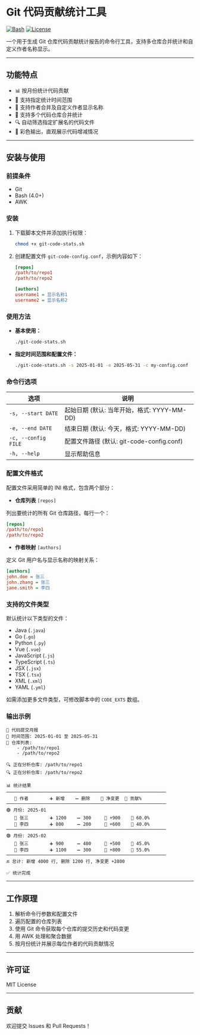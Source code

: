# Git 代码贡献统计工具

[![Bash](https://img.shields.io/badge/Language-Bash-4EAA25.svg)](https://www.gnu.org/software/bash/)
[![License](https://img.shields.io/badge/License-MIT-blue.svg)](LICENSE)

一个用于生成 Git 仓库代码贡献统计报告的命令行工具，支持多仓库合并统计和自定义作者名称显示。

---

## 功能特点

- 📊 按月份统计代码贡献
- 📅 支持指定统计时间范围
- 👥 支持作者合并及自定义作者显示名称
- 📁 支持多个代码仓库合并统计
- 🔍 自动筛选指定扩展名的代码文件
- 🎨 彩色输出，直观展示代码增减情况
---

## 安装与使用

### 前提条件

- Git
- Bash (4.0+)
- AWK

### 安装

1. 下载脚本文件并添加执行权限：

    ```bash
    chmod +x git-code-stats.sh
    ```

2. 创建配置文件 `git-code-config.conf`，示例内容如下：

    ```ini
    [repos]
    /path/to/repo1
    /path/to/repo2

    [authors]
    username1 = 显示名称1
    username2 = 显示名称2
    ```

### 使用方法

- **基本使用：**

  ```bash
  ./git-code-stats.sh
  ```

- **指定时间范围和配置文件：**

  ```bash
  ./git-code-stats.sh -s 2025-01-01 -e 2025-05-31 -c my-config.conf
  ```

### 命令行选项

| 选项              | 说明                                         |
|-------------------|----------------------------------------------|
| `-s, --start DATE`| 起始日期 (默认: 当年开始，格式: YYYY-MM-DD)  |
| `-e, --end DATE`  | 结束日期 (默认: 今天，格式: YYYY-MM-DD)      |
| `-c, --config FILE`| 配置文件路径 (默认: git-code-config.conf)   |
| `-h, --help`      | 显示帮助信息                                 |



### 配置文件格式

配置文件采用简单的 INI 格式，包含两个部分：

- **仓库列表**  `[repos]`

 列出要统计的所有 Git 仓库路径，每行一个：

```ini
[repos]
/path/to/repo1
/path/to/repo2
```

- **作者映射**  `[authors]` 

定义 Git 用户名与显示名称的映射关系：

```ini
[authors]
john.doe = 张三
john.zhang = 张三
jane.smith = 李四
```


### 支持的文件类型

默认统计以下类型的文件：

- Java (`.java`)
- Go (`.go`)
- Python (`.py`)
- Vue (`.vue`)
- JavaScript (`.js`)
- TypeScript (`.ts`)
- JSX (`.jsx`)
- TSX (`.tsx`)
- XML (`.xml`)
- YAML (`.yml`)

如需添加更多文件类型，可修改脚本中的 `CODE_EXTS` 数组。

### 输出示例

```
📝 代码提交月报
📅 时间范围: 2025-01-01 至 2025-05-31 
📁 仓库列表: 
    - /path/to/repo1
    - /path/to/repo2

🔍 正在分析仓库: /path/to/repo1
🔍 正在分析仓库: /path/to/repo2

📊 统计结果
────────────────────────────────────────────────────────────
   👤 作者        ➕ 新增    ➖ 删除    🔁 净变更  📌 贡献%
────────────────────────────────────────────────────────────
🟢 月份: 2025-01
   👤 张三        ➕ 1200    ➖ 300     🔁 +900    📌 60.0%
   👤 李四        ➕ 800     ➖ 200     🔁 +600    📌 40.0%
────────────────────────────────────────────────────────────
🟢 月份: 2025-02
   👤 张三        ➕ 900     ➖ 400     🔁 +500    📌 45.0%
   👤 李四        ➕ 1100    ➖ 300     🔁 +800    📌 55.0%
────────────────────────────────────────────────────────────
🔚 总计: 新增 4000 行, 删除 1200 行, 净变更 +2800

✅ 统计完成
```

---

## 工作原理

1. 解析命令行参数和配置文件
2. 遍历配置的仓库列表
3. 使用 Git 命令获取每个仓库的提交历史和代码变更
4. 用 AWK 处理和聚合数据
5. 按月份统计并展示每位作者的代码贡献情况

---

## 许可证

MIT License

---

## 贡献

欢迎提交 Issues 和 Pull Requests！


